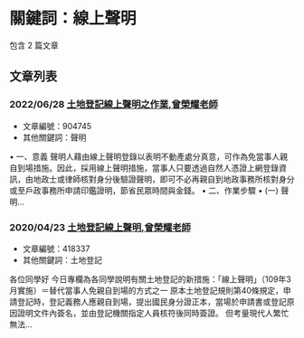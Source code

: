 # 關鍵詞：線上聲明

包含 2 篇文章

## 文章列表

### 2022/06/28 [土地登記線上聲明之作業,曾榮耀老師](../../articles/904745_%E5%9C%9F%E5%9C%B0%E7%99%BB%E8%A8%98%E7%B7%9A%E4%B8%8A%E8%81%B2%E6%98%8E%E4%B9%8B%E4%BD%9C%E6%A5%AD%2C%E6%9B%BE%E6%A6%AE%E8%80%80%E8%80%81%E5%B8%AB.md)
- 文章編號：904745
- 其他關鍵詞：聲明

• 一、意義 聲明人藉由線上聲明登錄以表明不動產處分真意，可作為免當事人親自到場措施。因此，採用線上聲明措施，當事人只要透過自然人憑證上網登錄資訊，由地政士或律師核對身分後驗證聲明，即可不必再親自到地政事務所核對身分或至戶政事務所申請印鑑證明，節省民眾時間與金錢。 • 二、作業步驟 • (一) 聲明...

### 2020/04/23 [土地登記線上聲明,曾榮耀老師](../../articles/418337_%E5%9C%9F%E5%9C%B0%E7%99%BB%E8%A8%98%E7%B7%9A%E4%B8%8A%E8%81%B2%E6%98%8E%2C%E6%9B%BE%E6%A6%AE%E8%80%80%E8%80%81%E5%B8%AB.md)
- 文章編號：418337
- 其他關鍵詞：土地登記

各位同學好 今日專欄為各同學說明有關土地登記的新措施：「線上聲明」（109年3月實施）＝替代當事人免親自到場的方式之一 原本土地登記規則第40條規定，申請登記時，登記義務人應親自到場，提出國民身分證正本，當場於申請書或登記原因證明文件內簽名，並由登記機關指定人員核符後同時簽證。 但考量現代人繁忙無法...
